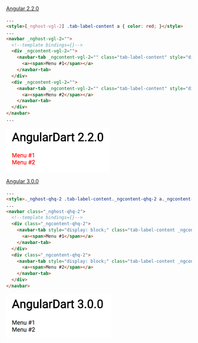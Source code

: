 [Angular 2.2.0](https://sestegra.github.io/issue-angulardart/ng2/build/web/index.html)

```html
...
<style>[_nghost-vgl-2] .tab-label-content a { color: red; }</style>
...
<navbar _nghost-vgl-2="">
  <!--template bindings={}-->
  <div _ngcontent-vgl-2="">
    <navbar-tab _ngcontent-vgl-2="" class="tab-label-content" style="display: block;">
      <a><span>Menu #1</span></a>
    </navbar-tab>
  </div>
  <div _ngcontent-vgl-2="">
    <navbar-tab _ngcontent-vgl-2="" class="tab-label-content" style="display: block;">
      <a><span>Menu #2</span></a>
    </navbar-tab>
  </div>
</navbar>
...
```
![ng2.png](ng2.png)


[Angular 3.0.0](https://sestegra.github.io/issue-angulardart/ng3/build/web/index.html)

```html
...
<style>._nghost-qhq-2 .tab-label-content._ngcontent-qhq-2 a._ngcontent-qhq-2 { color:red; }</style>
...
<navbar class="_nghost-qhq-2">
  <!--template bindings={}-->
  <div class="_ngcontent-qhq-2">
    <navbar-tab style="display: block;" class="tab-label-content _ngcontent-qhq-2">
      <a><span>Menu #1</span></a>
    </navbar-tab>
  </div>
  <div class="_ngcontent-qhq-2">
    <navbar-tab style="display: block;" class="tab-label-content _ngcontent-qhq-2">
      <a><span>Menu #2</span></a>
    </navbar-tab>
  </div>
</navbar>
```

![ng3.png](ng3.png)
